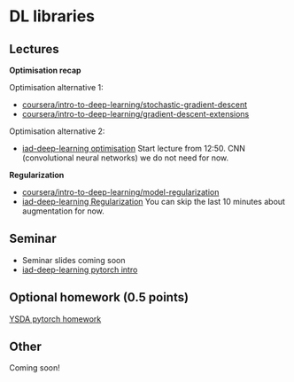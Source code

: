 # DL libraries

## Lectures

**Optimisation recap**

Optimisation alternative 1:
* [coursera/intro-to-deep-learning/stochastic-gradient-descent](https://www.coursera.org/learn/intro-to-deep-learning/lecture/QXOet/stochastic-gradient-descent)
* [coursera/intro-to-deep-learning/gradient-descent-extensions](https://www.coursera.org/learn/intro-to-deep-learning/lecture/lYGBt/gradient-descent-extensions)

Optimisation alternative 2:
* [iad-deep-learning optimisation](https://youtu.be/i8W_ZgiajOs?list=PLEwK9wdS5g0qa3PIhR6HBDJD_QnrfP8Ei&t=770) Start lecture from 12:50. CNN (convolutional neural networks) we do not need for now.

**Regularization**
* [coursera/intro-to-deep-learning/model-regularization](https://www.coursera.org/learn/intro-to-deep-learning/lecture/qW00l/model-regularization)
* [iad-deep-learning Regularization](https://www.youtube.com/watch?v=7ljQTZ8HT-A&list=PLEwK9wdS5g0qa3PIhR6HBDJD_QnrfP8Ei&index=28) You can skip the last 10 minutes about augmentation for now.

## Seminar
* Seminar slides coming soon
* [iad-deep-learning pytorch intro](https://github.com/hse-ds/iad-deep-learning/blob/master/2021/seminars/sem01/sem01.ipynb)


## Optional homework (0.5 points)
[YSDA pytorch homework](https://github.com/yandexdataschool/Practical_DL/blob/fall21/week02_autodiff/homework.ipynb)


## Other

Coming soon!


